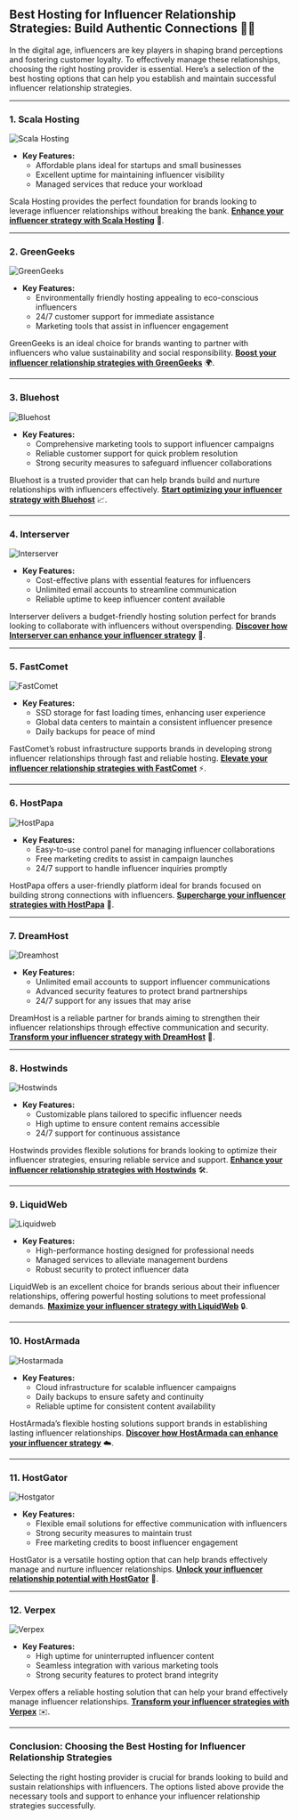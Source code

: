 ## Best Hosting for Influencer Relationship Strategies: Build Authentic Connections 🌟🤳

In the digital age, influencers are key players in shaping brand perceptions and fostering customer loyalty. To effectively manage these relationships, choosing the right hosting provider is essential. Here’s a selection of the best hosting options that can help you establish and maintain successful influencer relationship strategies.

---

### 1. Scala Hosting
![Scala Hosting](https://i.imgur.com/uJ5JIK3.png "Scala Web Hosting")

- **Key Features:**
  - Affordable plans ideal for startups and small businesses
  - Excellent uptime for maintaining influencer visibility
  - Managed services that reduce your workload

Scala Hosting provides the perfect foundation for brands looking to leverage influencer relationships without breaking the bank. **[Enhance your influencer strategy with Scala Hosting](https://snipitx.com/scala-jy)** 🚀.

---

### 2. GreenGeeks
![GreenGeeks](https://i.imgur.com/eEwuntu.jpg "GreenGeeks Hosting")

- **Key Features:**
  - Environmentally friendly hosting appealing to eco-conscious influencers
  - 24/7 customer support for immediate assistance
  - Marketing tools that assist in influencer engagement

GreenGeeks is an ideal choice for brands wanting to partner with influencers who value sustainability and social responsibility. **[Boost your influencer relationship strategies with GreenGeeks](https://snipitx.com/greengeeks-jy)** 🌍.

---

### 3. Bluehost
![Bluehost](https://i.imgur.com/PasFF9E.jpeg "Bluehost Hosting")

- **Key Features:**
  - Comprehensive marketing tools to support influencer campaigns
  - Reliable customer support for quick problem resolution
  - Strong security measures to safeguard influencer collaborations

Bluehost is a trusted provider that can help brands build and nurture relationships with influencers effectively. **[Start optimizing your influencer strategy with Bluehost](https://snipitx.com/bluehost-jy)** 📈.

---

### 4. Interserver
![Interserver](https://i.imgur.com/OM5dOEW.jpeg "Interserver Hosting")

- **Key Features:**
  - Cost-effective plans with essential features for influencers
  - Unlimited email accounts to streamline communication
  - Reliable uptime to keep influencer content available

Interserver delivers a budget-friendly hosting solution perfect for brands looking to collaborate with influencers without overspending. **[Discover how Interserver can enhance your influencer strategy](https://snipitx.com/interserver-jy)** 💸.

---

### 5. FastComet
![FastComet](https://i.imgur.com/7qgXuWp.png "FastComet Hosting")

- **Key Features:**
  - SSD storage for fast loading times, enhancing user experience
  - Global data centers to maintain a consistent influencer presence
  - Daily backups for peace of mind

FastComet’s robust infrastructure supports brands in developing strong influencer relationships through fast and reliable hosting. **[Elevate your influencer relationship strategies with FastComet](https://snipitx.com/fastcomet-jy)** ⚡️.

---

### 6. HostPapa
![HostPapa](https://i.imgur.com/ouDTkvl.jpeg "HostPapa Hosting")

- **Key Features:**
  - Easy-to-use control panel for managing influencer collaborations
  - Free marketing credits to assist in campaign launches
  - 24/7 support to handle influencer inquiries promptly

HostPapa offers a user-friendly platform ideal for brands focused on building strong connections with influencers. **[Supercharge your influencer strategies with HostPapa](https://snipitx.com/hostpapa-jy)** 🎉.

---

### 7. DreamHost
![Dreamhost](https://i.imgur.com/rXIg8ip.jpeg "Dreamhost Hosting")

- **Key Features:**
  - Unlimited email accounts to support influencer communications
  - Advanced security features to protect brand partnerships
  - 24/7 support for any issues that may arise

DreamHost is a reliable partner for brands aiming to strengthen their influencer relationships through effective communication and security. **[Transform your influencer strategy with DreamHost](https://snipitx.com/dreamhost-jy)** 🌟.

---

### 8. Hostwinds
![Hostwinds](https://i.imgur.com/53aSNXx.jpeg "Hostwinds Hosting")

- **Key Features:**
  - Customizable plans tailored to specific influencer needs
  - High uptime to ensure content remains accessible
  - 24/7 support for continuous assistance

Hostwinds provides flexible solutions for brands looking to optimize their influencer strategies, ensuring reliable service and support. **[Enhance your influencer relationship strategies with Hostwinds](https://snipitx.com/hostwinds-jy)** 🛠️.

---

### 9. LiquidWeb
![Liquidweb](https://i.imgur.com/4IvT9SC.jpeg "Liquidweb Hosting")

- **Key Features:**
  - High-performance hosting designed for professional needs
  - Managed services to alleviate management burdens
  - Robust security to protect influencer data

LiquidWeb is an excellent choice for brands serious about their influencer relationships, offering powerful hosting solutions to meet professional demands. **[Maximize your influencer strategy with LiquidWeb](https://snipitx.com/liquidweb-jy)** 🔒.

---

### 10. HostArmada
![Hostarmada](https://i.imgur.com/KFbdf3o.jpeg "Hostarmada Hosting")

- **Key Features:**
  - Cloud infrastructure for scalable influencer campaigns
  - Daily backups to ensure safety and continuity
  - Reliable uptime for consistent content availability

HostArmada’s flexible hosting solutions support brands in establishing lasting influencer relationships. **[Discover how HostArmada can enhance your influencer strategy](https://snipitx.com/hostarmada-jy)** ☁️.

---

### 11. HostGator
![Hostgator](https://i.imgur.com/BcVkH57.jpeg "Hostgator Hosting")

- **Key Features:**
  - Flexible email solutions for effective communication with influencers
  - Strong security measures to maintain trust
  - Free marketing credits to boost influencer engagement

HostGator is a versatile hosting option that can help brands effectively manage and nurture influencer relationships. **[Unlock your influencer relationship potential with HostGator](https://snipitx.com/hostgator-jy)** 🔑.

---

### 12. Verpex
![Verpex](https://i.imgur.com/6x5LhiS.jpeg "Verpex Hosting")

- **Key Features:**
  - High uptime for uninterrupted influencer content
  - Seamless integration with various marketing tools
  - Strong security features to protect brand integrity

Verpex offers a reliable hosting solution that can help your brand effectively manage influencer relationships. **[Transform your influencer strategies with Verpex](https://snipitx.com/verpex-jy)** ✉️.

---

### Conclusion: Choosing the Best Hosting for Influencer Relationship Strategies
Selecting the right hosting provider is crucial for brands looking to build and sustain relationships with influencers. The options listed above provide the necessary tools and support to enhance your influencer relationship strategies successfully.
